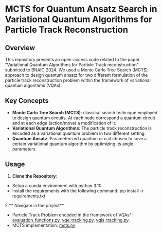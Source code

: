 
# MCTS for Quantum Ansatz Search in Variational Quantum Algorithms for Particle Track Reconstruction

## Overview

This repository presents an open-access code related to the paper "Variational Quantum Algorithms for Particle Track reconstruction" submitted to BNAIC 2024. We used a Monte Carlo Tree Search (MCTS) approach to design quantum ansatz for two different formulation of the particle track reconstruction problem within the framework of variational quantum algorithms (VQAs).

## Key Concepts

- **Monte Carlo Tree Search (MCTS)**: classical search technique employed to design quantum circuits. At each node correspond a quantum circuit and at each edge (action/move) a modification of it. 
- **Variational Quantum Algorithms**: The particle track reconstruction is encoded as a variational quantum problem in two different setting.
- **Quantum Ansatz**: Parameterized quantum circuit chosen to sove a certain variational quantum algorithm by optimizing its angle parameters.

## Usage

1. **Clone the Repository**:

- Setup a conda environment with python 3.10
- Install the requirements with the following command: pip install -r requirements.txt

2.** Navigate in the project**

- Particle Track Problem encoded in the framework of VQAs": [evaluation_functions.py](/evaluation_functions.py), [vqe_tracking.py](/vqe_trackings.py), [vqls_tracking.py](/vqls_tracking.py).
- MCTS implementation: [mcts.py](/mcts.py)
